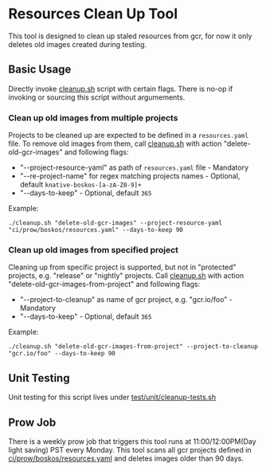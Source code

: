 # Resources Clean Up Tool
This tool is designed to clean up staled resources from gcr, for now it only deletes old images created during testing.

## Basic Usage
Directly invoke [cleanup.sh](cleanup.sh) script with certain flags. There is no-op if invoking or sourcing this script without argumements.

### Clean up old images from multiple projects
Projects to be cleaned up are expected to be defined in a `resources.yaml` file. To remove old images from them, call [cleanup.sh](cleanup.sh) with action "delete-old-gcr-images" and following flags:
- "--project-resource-yaml" as path of `resources.yaml` file - Mandatory
- "--re-project-name" for regex matching projects names - Optional, default `knative-boskos-[a-zA-Z0-9]+`
- "--days-to-keep" - Optional, default `365`

Example:

```./cleanup.sh "delete-old-gcr-images" --project-resource-yaml "ci/prow/boskos/resources.yaml" --days-to-keep 90```

### Clean up old images from specified project
Cleaning up from specific project is supported, but not in "protected" projects, e.g. "release" or "nightly" projects. Call [cleanup.sh](cleanup.sh) with action "delete-old-gcr-images-from-project" and following flags:
- "--project-to-cleanup" as name of gcr project, e.g. "gcr.io/foo" - Mandatory
- "--days-to-keep" - Optional, default `365`

Example:

```./cleanup.sh "delete-old-gcr-images-from-project" --project-to-cleanup "gcr.io/foo" --days-to-keep 90```


## Unit Testing
Unit testing for this script lives under [test/unit/cleanup-tests.sh](/test/unit/cleanup-tests.sh)

## Prow Job
There is a weekly prow job that triggers this tool runs at 11:00/12:00PM(Day light saving) PST every Monday. This tool scans all gcr projects defined in [ci/prow/boskos/resources.yaml](/ci/prow/boskos/resources.yaml) and deletes images older than 90 days.
